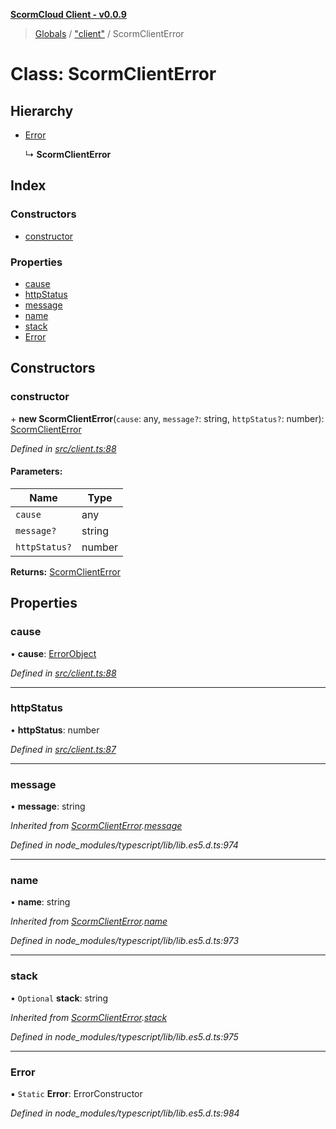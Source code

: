 **[ScormCloud Client - v0.0.9](../README.md)**

> [Globals](../globals.md) / ["client"](../modules/_client_.md) / ScormClientError

# Class: ScormClientError

## Hierarchy

- [Error](_client_.scormclienterror.md#error)

  ↳ **ScormClientError**

## Index

### Constructors

- [constructor](_client_.scormclienterror.md#constructor)

### Properties

- [cause](_client_.scormclienterror.md#cause)
- [httpStatus](_client_.scormclienterror.md#httpstatus)
- [message](_client_.scormclienterror.md#message)
- [name](_client_.scormclienterror.md#name)
- [stack](_client_.scormclienterror.md#stack)
- [Error](_client_.scormclienterror.md#error)

## Constructors

### constructor

\+ **new ScormClientError**(`cause`: any, `message?`: string, `httpStatus?`: number): [ScormClientError](_client_.scormclienterror.md)

_Defined in [src/client.ts:88](https://github.com/distributhor/scormcloud-client/blob/6454752/src/client.ts#L88)_

#### Parameters:

| Name          | Type   |
| ------------- | ------ |
| `cause`       | any    |
| `message?`    | string |
| `httpStatus?` | number |

**Returns:** [ScormClientError](_client_.scormclienterror.md)

## Properties

### cause

• **cause**: [ErrorObject](../interfaces/_types_.errorobject.md)

_Defined in [src/client.ts:88](https://github.com/distributhor/scormcloud-client/blob/6454752/src/client.ts#L88)_

---

### httpStatus

• **httpStatus**: number

_Defined in [src/client.ts:87](https://github.com/distributhor/scormcloud-client/blob/6454752/src/client.ts#L87)_

---

### message

• **message**: string

_Inherited from [ScormClientError](_client_.scormclienterror.md).[message](_client_.scormclienterror.md#message)_

_Defined in node_modules/typescript/lib/lib.es5.d.ts:974_

---

### name

• **name**: string

_Inherited from [ScormClientError](_client_.scormclienterror.md).[name](_client_.scormclienterror.md#name)_

_Defined in node_modules/typescript/lib/lib.es5.d.ts:973_

---

### stack

• `Optional` **stack**: string

_Inherited from [ScormClientError](_client_.scormclienterror.md).[stack](_client_.scormclienterror.md#stack)_

_Defined in node_modules/typescript/lib/lib.es5.d.ts:975_

---

### Error

▪ `Static` **Error**: ErrorConstructor

_Defined in node_modules/typescript/lib/lib.es5.d.ts:984_

